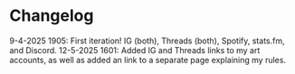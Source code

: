 # Changelog

9-4-2025 1905: First iteration! IG (both), Threads (both), Spotify, stats.fm, and Discord.
12-5-2025 1601: Added IG and Threads links to my art accounts, as well as added an link to a separate page explaining my rules.
